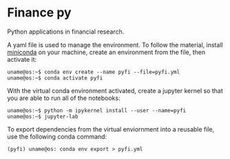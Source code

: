 # Finance py

Python applications in financial research. 

A yaml file is used to manage the environment. To follow the material, install [miniconda](https://docs.conda.io/en/latest/miniconda.html) on your machine, create an environment from the file, then activate it: 

```console
uname@os:~$ conda env create --name pyfi --file=pyfi.yml
uname@os:~$ conda activate pyfi
```

With the virtual conda environment activated, create a jupyter kernel so that you are able to run all of the notebooks:

```console
uname@os:~$ python -m ipykernel install --user --name=pyfi
uname@os:~$ jupyter-lab
```

To export dependencies from the virtual enviornment into a reusable file, use the following conda command:

```console
(pyfi) uname@os: conda env export > pyfi.yml
```
